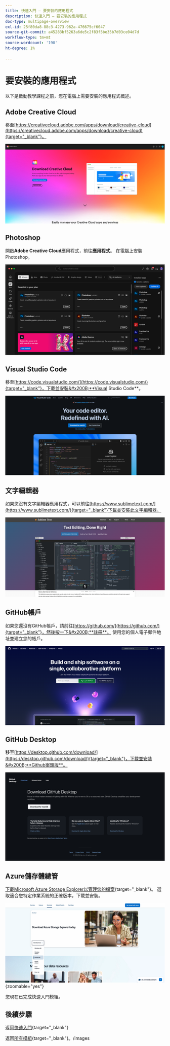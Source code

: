 ```yaml
---
title: 快速入門 — 要安裝的應用程式
description: 快速入門 — 要安裝的應用程式
doc-type: multipage-overview
exl-id: 25f80da8-88c3-4273-962a-476675cf6047
source-git-commit: a45283bf5263a6de5c2f83f5be35b7d03ce04d7d
workflow-type: tm+mt
source-wordcount: '190'
ht-degree: 1%

---
```


# 要安裝的應用程式

以下是啟動教學課程之前，您在電腦上需要安裝的應用程式概述。

## Adobe Creative Cloud

移至[https://creativecloud.adobe.com/apps/download/creative-cloud](https://creativecloud.adobe.com/apps/download/creative-cloud){target="_blank"}。

![Adobe I/O新整合](./images/cc.png)

## Photoshop

開啟&#x200B;**Adobe Creative Cloud**&#x200B;應用程式，前往&#x200B;**應用程式**。 在電腦上安裝Photoshop。

![Adobe I/O新整合](./images/psd.png)

## Visual Studio Code

移至[https://code.visualstudio.com/](https://code.visualstudio.com/){target="_blank"}，下載並安裝&#x200B;**Visual Studio Code**。

![區塊](./images/vsc1.png)

## 文字編輯器

如果您沒有文字編輯器應用程式，可以前往[https://www.sublimetext.com/](https://www.sublimetext.com/){target="_blank"}下載並安裝此文字編輯器。

![區塊](./images/text1.png)

## GitHub帳戶

如果您還沒有GitHub帳戶，請前往[https://github.com/](https://github.com/){target="_blank"}，然後按一下&#x200B;**註冊**。 使用您的個人電子郵件地址並建立您的帳戶。

![區塊](./images/git.png)

## GitHub Desktop

移至[https://desktop.github.com/download/](https://desktop.github.com/download/){target="_blank"}，下載並安裝&#x200B;**Github案頭版**。

![區塊](./images/block1.png)

## Azure儲存體總管

[下載Microsoft Azure Storage Explorer以管理您的檔案](https://azure.microsoft.com/en-us/products/storage/storage-explorer#Download-4){target="_blank"}。 選取適合您特定作業系統的正確版本，下載並安裝。

![Azure儲存體](./images/az10.png){zoomable="yes"}

您現在已完成快速入門模組。

## 後續步驟

返回[快速入門](./getting-started.md){target="_blank"}

返回[所有模組](./../../../overview.md){target="_blank"}。/images
